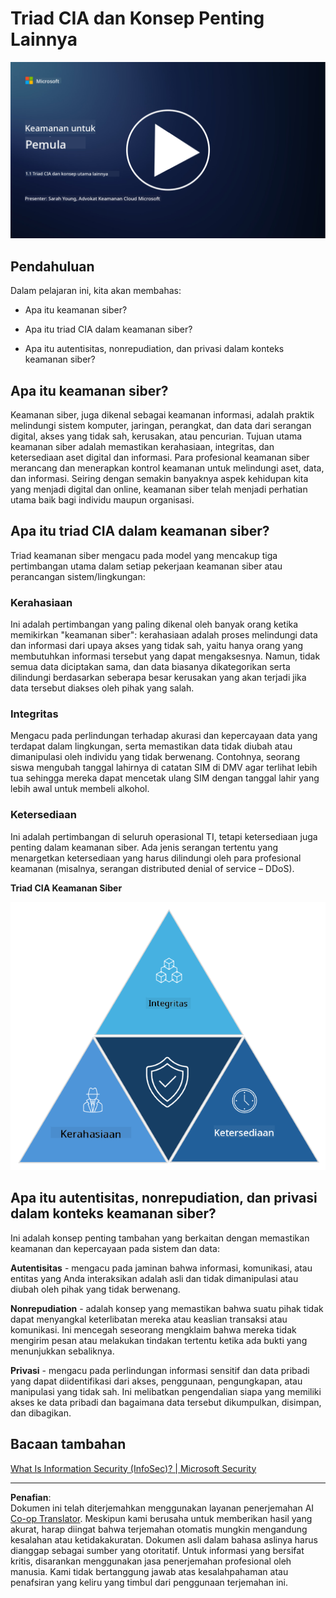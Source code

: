 <!--
CO_OP_TRANSLATOR_METADATA:
{
  "original_hash": "16a76f9fa372fb63cffb6d76b855f023",
  "translation_date": "2025-09-03T21:41:01+00:00",
  "source_file": "1.1 The CIA triad and other key concepts.md",
  "language_code": "id"
}
-->
# Triad CIA dan Konsep Penting Lainnya

[![Tonton video](../../translated_images/1-1_placeholder.5743591289ea76087b78301a315f244c665d5266d895538c9d1a52b1f0d08603.id.png)](https://learn-video.azurefd.net/vod/player?id=d4c2f633-fa6a-4a3d-8d41-7a1d71189832)

## Pendahuluan

Dalam pelajaran ini, kita akan membahas:

 - Apa itu keamanan siber?
   
 - Apa itu triad CIA dalam keamanan siber?

 - Apa itu autentisitas, nonrepudiation, dan privasi dalam konteks keamanan siber?

## Apa itu keamanan siber?

Keamanan siber, juga dikenal sebagai keamanan informasi, adalah praktik melindungi sistem komputer, jaringan, perangkat, dan data dari serangan digital, akses yang tidak sah, kerusakan, atau pencurian. Tujuan utama keamanan siber adalah memastikan kerahasiaan, integritas, dan ketersediaan aset digital dan informasi. Para profesional keamanan siber merancang dan menerapkan kontrol keamanan untuk melindungi aset, data, dan informasi. Seiring dengan semakin banyaknya aspek kehidupan kita yang menjadi digital dan online, keamanan siber telah menjadi perhatian utama baik bagi individu maupun organisasi.

## Apa itu triad CIA dalam keamanan siber?

Triad keamanan siber mengacu pada model yang mencakup tiga pertimbangan utama dalam setiap pekerjaan keamanan siber atau perancangan sistem/lingkungan:

### Kerahasiaan

Ini adalah pertimbangan yang paling dikenal oleh banyak orang ketika memikirkan "keamanan siber": kerahasiaan adalah proses melindungi data dan informasi dari upaya akses yang tidak sah, yaitu hanya orang yang membutuhkan informasi tersebut yang dapat mengaksesnya. Namun, tidak semua data diciptakan sama, dan data biasanya dikategorikan serta dilindungi berdasarkan seberapa besar kerusakan yang akan terjadi jika data tersebut diakses oleh pihak yang salah.

### Integritas

Mengacu pada perlindungan terhadap akurasi dan kepercayaan data yang terdapat dalam lingkungan, serta memastikan data tidak diubah atau dimanipulasi oleh individu yang tidak berwenang. Contohnya, seorang siswa mengubah tanggal lahirnya di catatan SIM di DMV agar terlihat lebih tua sehingga mereka dapat mencetak ulang SIM dengan tanggal lahir yang lebih awal untuk membeli alkohol.

### Ketersediaan

Ini adalah pertimbangan di seluruh operasional TI, tetapi ketersediaan juga penting dalam keamanan siber. Ada jenis serangan tertentu yang menargetkan ketersediaan yang harus dilindungi oleh para profesional keamanan (misalnya, serangan distributed denial of service – DDoS).

**Triad CIA Keamanan Siber**

![image](../../translated_images/ciatriad.0cf01e809b3845866bec11e829aac615e19a7b2a2897a4aafeb8000955a3f4b5.id.png)

## Apa itu autentisitas, nonrepudiation, dan privasi dalam konteks keamanan siber?

Ini adalah konsep penting tambahan yang berkaitan dengan memastikan keamanan dan kepercayaan pada sistem dan data:

**Autentisitas** - mengacu pada jaminan bahwa informasi, komunikasi, atau entitas yang Anda interaksikan adalah asli dan tidak dimanipulasi atau diubah oleh pihak yang tidak berwenang.

**Nonrepudiation** - adalah konsep yang memastikan bahwa suatu pihak tidak dapat menyangkal keterlibatan mereka atau keaslian transaksi atau komunikasi. Ini mencegah seseorang mengklaim bahwa mereka tidak mengirim pesan atau melakukan tindakan tertentu ketika ada bukti yang menunjukkan sebaliknya.

**Privasi** - mengacu pada perlindungan informasi sensitif dan data pribadi yang dapat diidentifikasi dari akses, penggunaan, pengungkapan, atau manipulasi yang tidak sah. Ini melibatkan pengendalian siapa yang memiliki akses ke data pribadi dan bagaimana data tersebut dikumpulkan, disimpan, dan dibagikan.

## Bacaan tambahan

[What Is Information Security (InfoSec)? | Microsoft Security](https://www.microsoft.com/security/business/security-101/what-is-information-security-infosec#:~:text=Three%20pillars%20of%20information%20security%3A%20the%20CIA%20triad,as%20guiding%20principles%20for%20implementing%20an%20InfoSec%20plan.)

---

**Penafian**:  
Dokumen ini telah diterjemahkan menggunakan layanan penerjemahan AI [Co-op Translator](https://github.com/Azure/co-op-translator). Meskipun kami berusaha untuk memberikan hasil yang akurat, harap diingat bahwa terjemahan otomatis mungkin mengandung kesalahan atau ketidakakuratan. Dokumen asli dalam bahasa aslinya harus dianggap sebagai sumber yang otoritatif. Untuk informasi yang bersifat kritis, disarankan menggunakan jasa penerjemahan profesional oleh manusia. Kami tidak bertanggung jawab atas kesalahpahaman atau penafsiran yang keliru yang timbul dari penggunaan terjemahan ini.